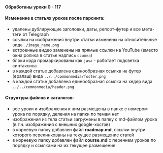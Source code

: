 #### Обработаны уроки 0 - 117

#### Изменение в статьях уроков после парсинга:

- удалены дублирующие заголовки, даты, репорт-футер и все мета-тэги от Telegraph
- ссылки на изображения внутри статьи изменены на относительные вида ```./image_name.png```
- встроенные видео заменены на прямые ссылки на YouTube (вместо окна ролика в статье надпись ```ссылка```)
- блоки кода промаркированы как ```java``` - работает подсветка синтаксиса
- в каждой статье добавлена единообразная ссылка на футер (ералаш) вида ```../../commonmedia/footer.png```
- в каждой статье добавлена единообразная ссылка на хедер вида ```../../commonmedia/header.png```

#### Структура файлов и каталогов:

- все уроки и изображения к ним размещены в папке с номером урока по порядку, деления на папки по темам нет
- изображения из тела статьи загружены в папку с md-файлом урока (в т.ч. изображения c внешних google-хостов)
- в корневую папку добавлен файл **roadmap.md**, ссылки внутри которого перелинкованы на текущее размещение статей
- в корневую папку добавлен файл **course.md** с перечнем уроков по порядку и ссылками на их текущее размещение